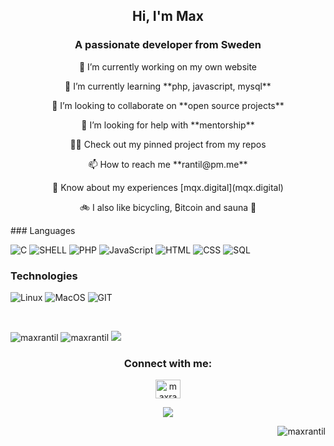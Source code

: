 <h2 align="center">Hi, I'm Max</h2>
<h3 align="center">A passionate developer from Sweden</h3>



 <p align="center">🔭 I’m currently working on my own website</p>

 <p align="center">🌱 I’m currently learning **php, javascript, mysql**</p>

 <p align="center">👯 I’m looking to collaborate on **open source projects**</p>

 <p align="center">🤝 I’m looking for help with **mentorship**</p>

 <p align="center">👨‍💻 Check out my pinned project from my repos</p>

 <p align="center">📫 How to reach me **rantil@pm.me**</p>

 <p align="center">📄 Know about my experiences [mqx.digital](mqx.digital)</p>

 <p align="center">🚲 I also like bicycling, ₿itcoin and sauna 🧖 </p>

<p float="left">
### Languages

![C](https://img.shields.io/badge/-C-000?&logo=C)
![SHELL](https://img.shields.io/badge/-shell-000?&logo=shell)
![PHP](https://img.shields.io/badge/-PHP-000?&logo=PHP)
![JavaScript](https://img.shields.io/badge/-JavaScript-000?&logo=JavaScript)
![HTML](https://img.shields.io/badge/-HTML-000?&logo=HTML)
![CSS](https://img.shields.io/badge/-CSS-000?&logo=CSS)
![SQL](https://img.shields.io/badge/-SQL-000?&logo=MySQL)

### Technologies

![Linux](https://img.shields.io/badge/-Linux-000?&logo=Linux)
![MacOS](https://img.shields.io/badge/-MacOS-000?&logo=MacOS)
![GIT](https://img.shields.io/badge/-GIT-000?&logo=GIT)
 </p>

<br>
<p float="center">
   <img src="https://github-readme-stats.vercel.app/api/top-langs?username=maxrantil&show_icons=true&theme=gruvbox&locale=en&layout=compact" alt="maxrantil" />
   <img src="https://github-readme-stats.vercel.app/api?username=maxrantil&show_icons=true&theme=gruvbox&locale=en" alt="maxrantil" />  
   <img src="https://gidigi.com/cdn/love.gif">
</p>


<h3 align="center">Connect with me:</h3>
<p align="center">
<a href="https://linkedin.com/in/maxrantil" target="blank"><img align="center" src="https://raw.githubusercontent.com/rahuldkjain/github-profile-readme-generator/master/src/images/icons/Social/linked-in-alt.svg" alt="maxrantil" height="30" width="40" /></a>
</p>

<p align="center"><img src="https://readme-typing-svg.herokuapp.com/?lines=Student%20of%20school%2042%20-%20Hive%20Helsinki;Always%20learning&font=Fira%20Code&center=true&width=700&height=45&color=3382FF&vCenter=true&size=22"></p>
<p align="right"><img src="https://komarev.com/ghpvc/?username=maxrantil&label=views&color=0e75b6&style=flat" alt="maxrantil" /></p>


